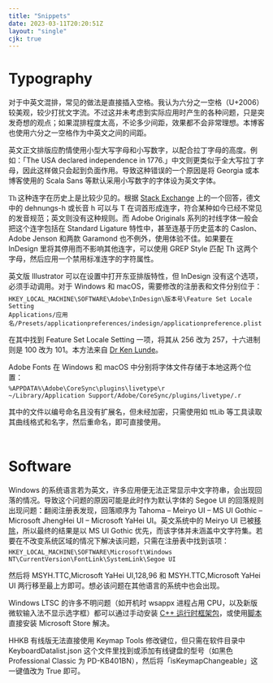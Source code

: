 ```yaml
---
title: "Snippets"
date: 2023-03-11T20:20:51Z
layout: "single"
cjk: true
---
```


# Typography

对于中英文混排，常见的做法是直接插入空格。我认为六分之一空格（U+2006）较美观，较少打扰文字流。不过这并未考虑到实际应用时产生的各种问题，只是突发奇想的观点；如果混排程度太高，不论多少间距，效果都不会非常理想。本博客也使用六分之一空格作为中英文之间的间距。

英文正文排版应酌情使用小型大写字母和小写数字，以配合拉丁字母的高度。例如：「The <span class="small-caps">USA</span> declared independence in <span class="text-figures">1776</span>.」中文则更类似于全大写拉丁字母，因此这样做只会起到负面作用。导致这种错误的一个原因是将 Georgia 或本博客使用的 Scala Sans 等默认采用小写数字的字体设为英文字体。

<span style="font-family: garamond-premier-pro">Th</span> 这种连字在历史上是比较少见的。根据 [Stack Exchange](https://graphicdesign.stackexchange.com/questions/137945/are-th-ligatures-used-in-german-typesetting#answer-137946) 上的一个回答，德文中的 dehnungs-h 或长音 h 可以与 T 在词首形成连字，符合某种如今已经不常见的发音规范；英文则没有这种规则。而 Adobe Originals 系列的衬线字体一般会把这个连字包括在 Standard Ligature 特性中，甚至连基于历史蓝本的 Caslon、Adobe Jenson 和两款 Garamond 也不例外，使用体验不佳。如果要在 InDesign 里将其停用而不影响其他连字，可以使用 GREP Style 匹配 Th 这两个字母，然后应用一个禁用标准连字的字符属性。

英文版 Illustrator 可以在设置中打开东亚排版特性，但 InDesign 没有这个选项，必须手动调用。对于 Windows 和 macOS，需要修改的注册表和文件分别位于：
<div style="margin-top:-6pt"></div>

```
HKEY_LOCAL_MACHINE\SOFTWARE\Adobe\InDesign\版本号\Feature Set Locale Setting
Applications/应用名/Presets/applicationpreferences/indesign/applicationpreference.plist
```

<div style="margin-bottom:6pt"></div>

在其中找到 Feature Set Locale Setting 一项，将其从 256 改为 257，十六进制则是 100 改为 101。本方法来自 [Dr Ken Lunde](https://ken-lunde.medium.com/adobe-indesign-tips-japanese-cjk-functionality-english-ui-redux-539528e295c6)。

Adobe Fonts 在 Windows 和 macOS 中分别将字体文件存储于本地这两个位置：
<div style="margin-top:-6pt"></div>

```
%APPDATA%\Adobe\CoreSync\plugins\livetype\r
~/Library/Application Support/Adobe/CoreSync/plugins/livetype/.r
```

<div style="margin-bottom:6pt"></div>

其中的文件以编号命名且没有扩展名，但未经加密，只需使用如 ttLib 等工具读取其曲线格式和名字，然后重命名，即可直接使用。

<div style="height: 6pt"></div>

# Software

Windows 的系统语言若为英文，许多应用便无法正常显示中文字符串，会出现回落的情况。导致这个问题的原因可能是此时作为默认字体的 Segoe UI 的回落规则出现问题：翻阅注册表发现，回落顺序为 Tahoma – Meiryo UI – MS UI Gothic – Microsoft JhengHei UI – Microsoft YaHei UI。英文系统中的 Meiryo UI 已被[移除](https://learn.microsoft.com/en-us/windows/deployment/windows-10-missing-fonts)，所以最终的结果是以 MS UI Gothic 优先，而该字体并未涵盖中文字符集。若要在不改变系统区域的情况下解决该问题，只需在注册表中找到该项：
<div style="margin-top:-6pt"></div>

```
HKEY_LOCAL_MACHINE\SOFTWARE\Microsoft\Windows NT\CurrentVersion\FontLink\SystemLink\Segoe UI
```

<div style="margin-bottom:6pt"></div>

然后将 MSYH.TTC,Microsoft YaHei UI,128,96 和 MSYH.TTC,Microsoft YaHei UI 两行移至最上方即可。想必该问题在其他语言的系统中也会出现。

Windows LTSC 的许多不明问题（如开机时 wsappx 进程占用 CPU，以及新版微软输入法不显示选字框）都可以通过手动安装 [C++ 运行时框架包](https://learn.microsoft.com/en-US/troubleshoot/developer/visualstudio/cpp/libraries/c-runtime-packages-desktop-bridge)，或使用[脚本](https://github.com/kkkgo/LTSC-Add-MicrosoftStore)直接安装 Microsoft Store 解决。

HHKB 有线版无法直接使用 Keymap Tools 修改键位，但只需在软件目录中 KeyboardDatalist.json 这个文件里找到或添加有线键盘的型号（如黑色 Professional Classic 为 PD-KB401BN），然后将「isKeymapChangeable」这一键值改为 True 即可。